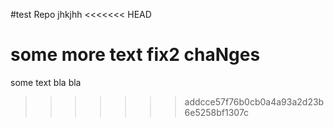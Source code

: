#test Repo
jhkjhh
<<<<<<< HEAD

some more text
fix2 chaNges
=======
some text bla bla
>>>>>>> addcce57f76b0cb0a4a93a2d23b6e5258bf1307c
